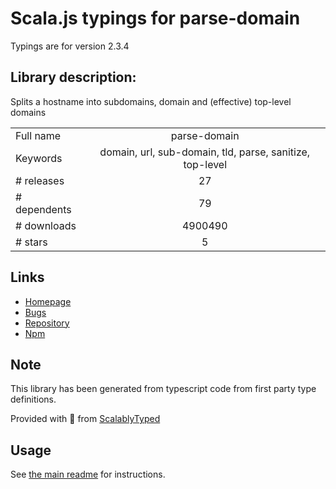 
# Scala.js typings for parse-domain

Typings are for version 2.3.4

## Library description:
Splits a hostname into subdomains, domain and (effective) top-level domains

|                    |                 |
| ------------------ | :-------------: |
| Full name          | parse-domain |
| Keywords           | domain, url, sub-domain, tld, parse, sanitize, top-level |
| # releases         | 27 |
| # dependents       | 79 |
| # downloads        | 4900490 |
| # stars            | 5 |

## Links
- [Homepage](https://github.com/peerigon/parse-domain#readme)
- [Bugs](https://github.com/peerigon/parse-domain/issues)
- [Repository](https://github.com/peerigon/parse-domain)
- [Npm](https://www.npmjs.com/package/parse-domain)
    


## Note
This library has been generated from typescript code from first party type definitions.

Provided with :purple_heart: from [ScalablyTyped](https://github.com/oyvindberg/ScalablyTyped)

## Usage
See [the main readme](../../readme.md) for instructions.


